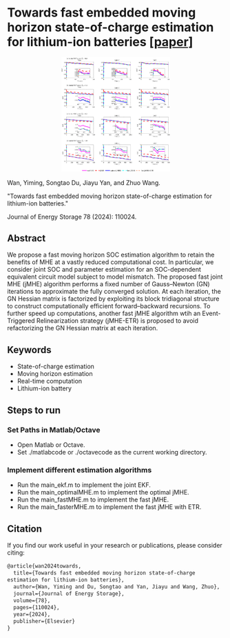 # Towards fast embedded moving horizon state-of-charge estimation for lithium-ion batteries [[paper]](https://www.sciencedirect.com/science/article/pii/S2352152X23034230)

<center><img src="accuracy.jpg" width="50%"></center>

Wan, Yiming, Songtao Du, Jiayu Yan, and Zhuo Wang. 

"Towards fast embedded moving horizon state-of-charge estimation for lithium-ion batteries." 

Journal of Energy Storage 78 (2024): 110024.

## Abstract
We propose a fast moving horizon SOC estimation algorithm to retain the benefits of MHE at a vastly reduced computational cost. In particular, we consider joint SOC and parameter estimation for an SOC-dependent equivalent circuit model subject to model mismatch. The proposed fast joint MHE (jMHE) algorithm performs a fixed number of Gauss–Newton (GN) iterations to approximate the fully converged solution. At each iteration, the GN Hessian matrix is factorized by exploiting its block tridiagonal structure to construct computationally efficient forward–backward recursions. To further speed up computations, another fast jMHE algorithm wtih an Event-Triggered Relinearization strategy (jMHE-ETR) is proposed to avoid refactorizing the GN Hessian matrix at each iteration. 

## Keywords
* State-of-charge estimation
* Moving horizon estimation
* Real-time computation
* Lithium-ion battery

## Steps to run
### Set Paths in Matlab/Octave
* Open Matlab or Octave.
* Set ./matlabcode or  ./octavecode as the current working directory.
### Implement different estimation algorithms
* Run the main_ekf.m to implement the joint EKF.
* Run the main_optimalMHE.m to implement the optimal jMHE.
* Run the main_fastMHE.m to implement the fast jMHE.
* Run the main_fasterMHE.m to implement the fast jMHE with ETR.

## Citation
If you find our work useful in your research or publications, please consider citing:
```
@article{wan2024towards,
  title={Towards fast embedded moving horizon state-of-charge estimation for lithium-ion batteries},
  author={Wan, Yiming and Du, Songtao and Yan, Jiayu and Wang, Zhuo},
  journal={Journal of Energy Storage},
  volume={78},
  pages={110024},
  year={2024},
  publisher={Elsevier}
}
```


